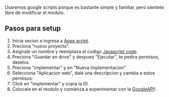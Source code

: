 Usaremos google scripts porque es bastante simple y familiar, pero sientete libre de modificar el modulo.

## Pasos para setup
1. Inicia secion e ingresa a [Apps script](https://script.google.com/home).
2. Preciona "nuevo proyecto".
3. Asignale un nombre y reemplaza el codigo [Javascript code](JavaScriptCode.md).
4. Preciona "Guardar en drive" y despues "Ejecutar", te pedira permisos, daselos.
5. Preciona "implementar" y en "Nueva implementacion".
6. Selecciona "Aplicacion web", dale una descripcion y cambia a estos permisos:
7. Click en "implementar" y copia la ID.
8. Colocala en el modulo y comienza a experimentar con la [GoogleAPI](GoogleAPI.md)!.

